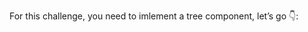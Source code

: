 <!--info-header-start-->
<!--info-header-end-->

For this challenge, you need to imlement a tree component,  let’s go 👇:

<!--info-footer-start-->
<!--info-footer-end-->
